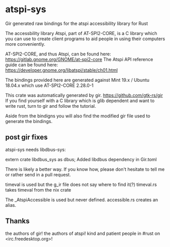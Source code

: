 # atspi-sys

Gir generated raw bindings for the atspi accessibility library for Rust

The accessbility library Atspi, part of AT-SPI2-CORE, is a C library which you can use to create client programs to aid people in using their computers more conveniently.

AT-SPI2-CORE, and thus Atspi, can be found here: <https://gitlab.gnome.org/GNOME/at-spi2-core>
The Atspi API reference guide can be found here: <https://developer.gnome.org/libatspi/stable/ch01.html>

The bindings provided here are generated against Mint 19.x / Ubuntu 18.04.x which use AT-SPI2-CORE 2.28.0-1

This crate was automatically generated by gir. <https://github.com/gtk-rs/gir>
If you find yourself with a C library which is glib dependent and want to write rust, turn to gir and follow the tutorial.

Aside from the bindigns you will also find the modified gir file used to generate the bindings.

## post gir fixes

atspi-sys needs libdbus-sys:

extern crate libdbus_sys as dbus;
Added libdbus dependency in Gir.toml

There is likely a better way. If you know how, please don't hesitate to tell me or rather send in a pull request.

timeval is used but the g_ir file does not say where to find it(?)
timeval.rs takes timeval from the nix crate

The _AtspiAccessible is used but never defined.
accessible.rs creates an alias.

## Thanks
the authors of gir!
the authors of atspi!
kind and patient people in \#rust on <irc.freedesktop.org>!
